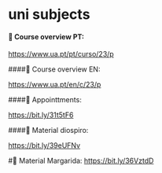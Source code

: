 # uni subjects 



#### 📱 Course overview PT:

https://www.ua.pt/pt/curso/23/p

####📱 Course overview EN:

https://www.ua.pt/en/c/23/p

####📌 Appointtments: 

https://bit.ly/31t5tF6

####📌 Material diospiro:

https://bit.ly/39eUFNv

#📌 Material Margarida: https://bit.ly/36VztdD


